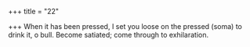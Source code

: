 +++
title = "22"

+++
When it has been pressed, I set you loose on the pressed (soma) to drink  it, o bull.
Become satiated; come through to exhilaration.